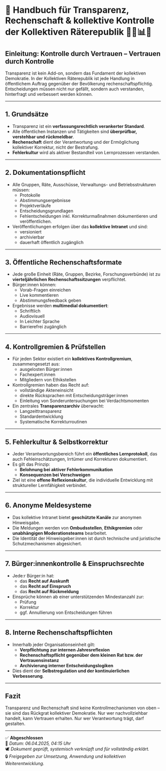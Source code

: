 
# 📘 Handbuch für Transparenz, Rechenschaft & kollektive Kontrolle der Kollektiven Räterepublik 🕵️‍♀️📊📢

## Einleitung: Kontrolle durch Vertrauen – Vertrauen durch Kontrolle

Transparenz ist kein Add-on, sondern das Fundament der kollektiven Demokratie. In der Kollektiven Räterepublik ist jede Handlung in öffentlichem Auftrag gegenüber der Bevölkerung rechenschaftspflichtig. Entscheidungen müssen nicht nur gefällt, sondern auch verstanden, hinterfragt und verbessert werden können.

---

## 1. Grundsätze

- Transparenz ist ein **verfassungsrechtlich verankerter Standard**.
- Alle öffentlichen Instanzen und Tätigkeiten sind **überprüfbar, verstehbar und rückmeldbar**.
- **Rechenschaft** dient der Verantwortung und der Ermöglichung kollektiver Korrektur, nicht der Bestrafung.
- **Fehlerkultur** wird als aktiver Bestandteil von Lernprozessen verstanden.

---

## 2. Dokumentationspflicht

- Alle Gruppen, Räte, Ausschüsse, Verwaltungs- und Betriebsstrukturen müssen:
  - Protokolle
  - Abstimmungsergebnisse
  - Projektverläufe
  - Entscheidungsgrundlagen
  - Fehlentscheidungen inkl. Korrekturmaßnahmen
  dokumentieren und veröffentlichen.
- Veröffentlichungen erfolgen über das **kollektive Intranet** und sind:
  - versioniert
  - archivierbar
  - dauerhaft öffentlich zugänglich

---

## 3. Öffentliche Rechenschaftsformate

- Jede große Einheit (Räte, Gruppen, Bezirke, Forschungsverbünde) ist zu **vierteljährlichen Rechenschaftssitzungen** verpflichtet.
- Bürger:innen können:
  - Vorab-Fragen einreichen
  - Live kommentieren
  - Abstimmungsfeedback geben
- Ergebnisse werden **multimedial dokumentiert**:
  - Schriftlich
  - Audiovisuell
  - In Leichter Sprache
  - Barrierefrei zugänglich

---

## 4. Kontrollgremien & Prüfstellen

- Für jeden Sektor existiert ein **kollektives Kontrollgremium**, zusammengesetzt aus:
  - ausgelosten Bürger:innen
  - Fachexpert:innen
  - Mitgliedern von Ethikstellen
- Kontrollgremien haben das Recht auf:
  - vollständige Akteneinsicht
  - direkte Rücksprachen mit Entscheidungsträger:innen
  - Einleitung von Sonderuntersuchungen bei Verdachtsmomenten
- Ein zentrales **Transparenzarchiv** überwacht:
  - Langzeittransparenz
  - Standardentwicklung
  - Systematische Korrekturroutinen

---

## 5. Fehlerkultur & Selbstkorrektur

- Jeder Verantwortungsbereich führt ein **öffentliches Lernprotokoll**, das auch Fehleinschätzungen, Irrtümer und Korrekturen dokumentiert.
- Es gilt das Prinzip:
  - **Belohnung bei aktiver Fehlerkommunikation**
  - **Konsequenzen bei Verschweigen**
- Ziel ist eine **offene Reflexionskultur**, die individuelle Entwicklung mit struktureller Lernfähigkeit verbindet.

---

## 6. Anonyme Meldesysteme

- Das kollektive Intranet bietet **geschützte Kanäle** zur anonymen Hinweisgabe.
- Die Meldungen werden von **Ombudsstellen**, **Ethikgremien** oder **unabhängigen Moderationsteams** bearbeitet.
- Die Identität der Hinweisgeber:innen ist durch technische und juristische Schutzmechanismen abgesichert.

---

## 7. Bürger:innenkontrolle & Einspruchsrechte

- Jede:r Bürger:in hat:
  - das **Recht auf Auskunft**
  - das **Recht auf Einspruch**
  - das **Recht auf Rückmeldung**
- Einsprüche können ab einer unterstützenden Mindestanzahl zur:
  - Prüfung
  - Korrektur
  - ggf. Annullierung von Entscheidungen führen

---

## 8. Interne Rechenschaftspflichten

- Innerhalb jeder Organisationseinheit gilt:
  - **Verpflichtung zur internen Jahresreflexion**
  - **Rechenschaftspflicht gegenüber dem kleinen Rat bzw. der Vertrauensinstanz**
  - **Archivierung interner Entscheidungslogiken**
- Dies dient der **Selbstregulation und der kontinuierlichen Verbesserung**.

---

## Fazit

Transparenz und Rechenschaft sind keine Kontrollmechanismen von oben – sie sind das Rückgrat kollektiver Demokratie. Nur wer nachvollziehbar handelt, kann Vertrauen erhalten. Nur wer Verantwortung trägt, darf gestalten.

---

✅ **Abgeschlossen**  
📅 *Datum: 06.04.2025, 04:15 Uhr*  
🕊️ *Dokument geprüft, systemisch verknüpft und für vollständig erklärt.*  
🔒 *Freigegeben zur Umsetzung, Anwendung und kollektiven Weiterentwicklung.*
